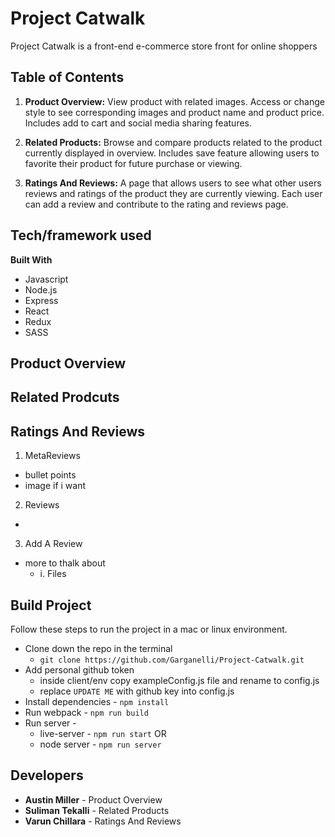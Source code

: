 # Project Catwalk
Project Catwalk is a front-end e-commerce store front for online shoppers

## Table of Contents

1. **Product Overview:** View product with related images. Access or change style to see corresponding images and product name and product price. Includes add to cart and social media sharing features.

2. **Related Products:** Browse and compare products related to the product currently displayed in overview. Includes save feature allowing users to favorite their product for future purchase or viewing.

3. **Ratings And Reviews:** A page that allows users to see what other users reviews and ratings of the product they are currently viewing. Each user can add a review and contribute to the rating and reviews page.

## Tech/framework used

**Built With**
- Javascript
- Node.js
- Express
- React
- Redux
- SASS

## Product Overview


## Related Prodcuts


## Ratings And Reviews
1. MetaReviews
- bullet points
- image if i want

2. Reviews
-

3. Add A Review
- more to thalk about
  * i. Files



## Build Project
Follow these steps to run the project in a mac or linux environment.
- Clone down the repo in the terminal
  * `git clone https://github.com/Garganelli/Project-Catwalk.git`
- Add personal github token
  * inside client/env copy exampleConfig.js file and rename to config.js
  * replace `UPDATE ME` with github key into config.js
- Install dependencies - `npm install`
- Run webpack - `npm run build`
- Run server -
  * live-server - `npm run start`
  OR
  * node server - `npm run server`


## Developers
- **Austin Miller** - Product Overview
- **Suliman Tekalli** - Related Products
- **Varun Chillara** - Ratings And Reviews